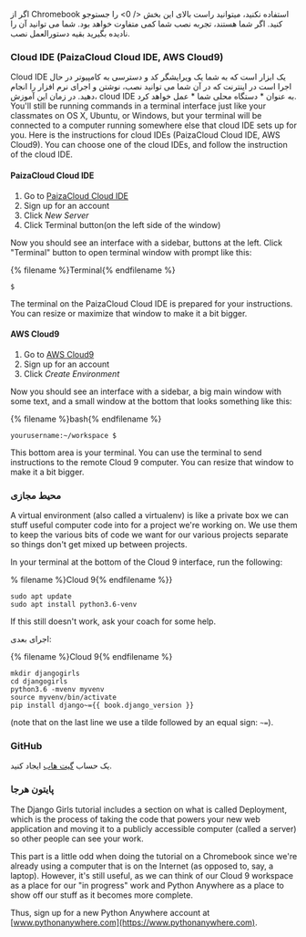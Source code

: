 اگر از Chromebook استفاده نکنید، میتوانید  راست بالای این بخش </ 0> را جستوجو کنید. اگر شما هستند، تجربه نصب شما کمی متفاوت خواهد بود. شما می توانید آن را نادیده بگیرید بقیه دستورالعمل نصب.</p> 

### Cloud IDE (PaizaCloud Cloud IDE, AWS Cloud9)

Cloud IDE یک ابزار است که به شما یک ویرایشگر کد و دسترسی به کامپیوتر در حال اجرا است در اینترنت که در آن شما می توانید نصب، نوشتن و اجرای نرم افزار را انجام دهید. در زمان این آموزش، cloud IDE به عنوان * دستگاه محلی شما * عمل خواهد کرد. You'll still be running commands in a terminal interface just like your classmates on OS X, Ubuntu, or Windows, but your terminal will be connected to a computer running somewhere else that cloud IDE sets up for you. Here is the instructions for cloud IDEs (PaizaCloud Cloud IDE, AWS Cloud9). You can choose one of the cloud IDEs, and follow the instruction of the cloud IDE.

#### PaizaCloud Cloud IDE

1. Go to [PaizaCloud Cloud IDE](https://paiza.cloud/)
2. Sign up for an account
3. Click *New Server*
4. Click Terminal button(on the left side of the window)

Now you should see an interface with a sidebar, buttons at the left. Click "Terminal" button to open terminal window with prompt like this:

{% filename %}Terminal{% endfilename %}

    $
    

The terminal on the PaizaCloud Cloud IDE is prepared for your instructions. You can resize or maximize that window to make it a bit bigger.

#### AWS Cloud9

1. Go to [AWS Cloud9](https://aws.amazon.com/cloud9/)
2. Sign up for an account
3. Click *Create Environment*

Now you should see an interface with a sidebar, a big main window with some text, and a small window at the bottom that looks something like this:

{% filename %}bash{% endfilename %}

    yourusername:~/workspace $
    

This bottom area is your terminal. You can use the terminal to send instructions to the remote Cloud 9 computer. You can resize that window to make it a bit bigger.

### محیط مجازی

A virtual environment (also called a virtualenv) is like a private box we can stuff useful computer code into for a project we're working on. We use them to keep the various bits of code we want for our various projects separate so things don't get mixed up between projects.

In your terminal at the bottom of the Cloud 9 interface, run the following:

% filename %}Cloud 9{% endfilename %}}

    sudo apt update
    sudo apt install python3.6-venv
    

If this still doesn't work, ask your coach for some help.

اجرای بعدی:

{% filename %}Cloud 9{% endfilename %}

    mkdir djangogirls
    cd djangogirls
    python3.6 -mvenv myvenv
    source myvenv/bin/activate
    pip install django~={{ book.django_version }}
    

(note that on the last line we use a tilde followed by an equal sign: `~=`).

### GitHub

یک حساب [گیت هاب](https://github.com) ایجاد کنید.

### پایتون هرجا

The Django Girls tutorial includes a section on what is called Deployment, which is the process of taking the code that powers your new web application and moving it to a publicly accessible computer (called a server) so other people can see your work.

This part is a little odd when doing the tutorial on a Chromebook since we're already using a computer that is on the Internet (as opposed to, say, a laptop). However, it's still useful, as we can think of our Cloud 9 workspace as a place for our "in progress" work and Python Anywhere as a place to show off our stuff as it becomes more complete.

Thus, sign up for a new Python Anywhere account at [www.pythonanywhere.com](https://www.pythonanywhere.com).
